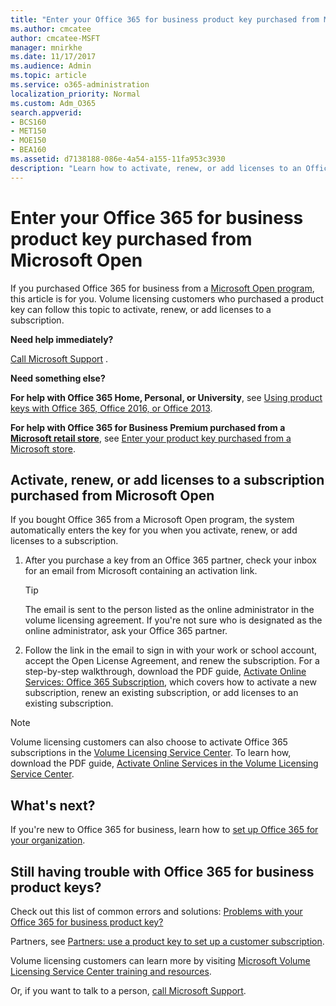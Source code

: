 ```yaml
---
title: "Enter your Office 365 for business product key purchased from Microsoft Open"
ms.author: cmcatee
author: cmcatee-MSFT
manager: mnirkhe
ms.date: 11/17/2017
ms.audience: Admin
ms.topic: article
ms.service: o365-administration
localization_priority: Normal
ms.custom: Adm_O365
search.appverid:
- BCS160
- MET150
- MOE150
- BEA160
ms.assetid: d7138188-086e-4a54-a155-11fa953c3930
description: "Learn how to activate, renew, or add licenses to an Office 365 for business subscription."
---
```


# Enter your Office 365 for business product key purchased from Microsoft Open

If you purchased Office 365 for business from a [Microsoft Open program](https://go.microsoft.com/fwlink/p/?LinkID=613298), this article is for you. Volume licensing customers who purchased a product key can follow this topic to activate, renew, or add licenses to a subscription.
  
 **Need help immediately?**
  
[Call Microsoft Support](../contact-support-for-business-products.md) . 
  
 **Need something else?**
  
 **For help with Office 365 Home, Personal, or University**, see [Using product keys with Office 365, Office 2016, or Office 2013](https://support.office.com/article/12a5763a-d45c-4685-8c95-a44500213759.aspx).
  
 **For help with Office 365 for Business Premium purchased from a [Microsoft retail store](https://www.microsoft.com/en-us/store/locations/find-a-store)**, see [Enter your product key purchased from a Microsoft store](enter-your-product-key.md). 
  
## Activate, renew, or add licenses to a subscription purchased from Microsoft Open

If you bought Office 365 from a Microsoft Open program, the system automatically enters the key for you when you activate, renew, or add licenses to a subscription.
  
1. After you purchase a key from an Office 365 partner, check your inbox for an email from Microsoft containing an activation link.
    
    > [!TIP]
    >  The email is sent to the person listed as the online administrator in the volume licensing agreement. If you're not sure who is designated as the online administrator, ask your Office 365 partner. 
  
2. Follow the link in the email to sign in with your work or school account, accept the Open License Agreement, and renew the subscription. For a step-by-step walkthrough, download the PDF guide, [Activate Online Services: Office 365 Subscription](https://go.microsoft.com/fwlink/p/?LinkId=618100), which covers how to activate a new subscription, renew an existing subscription, or add licenses to an existing subscription.
    
> [!NOTE]
> Volume licensing customers can also choose to activate Office 365 subscriptions in the [Volume Licensing Service Center](https://go.microsoft.com/fwlink/p/?LinkID=282016). To learn how, download the PDF guide, [Activate Online Services in the Volume Licensing Service Center](https://go.microsoft.com/fwlink/p/?LinkId=618096). 
  
## What's next?

If you're new to Office 365 for business, learn how to [set up Office 365 for your organization](../setup/setup.md).
  
## Still having trouble with Office 365 for business product keys?

Check out this list of common errors and solutions: [Problems with your Office 365 for business product key?](product-key-errors-and-solutions.md)
  
Partners, see [Partners: use a product key to set up a customer subscription](https://support.office.com/article/cf22c50f-95c9-4fa2-b959-c264de256d40.aspx).
  
Volume licensing customers can learn more by visiting [Microsoft Volume Licensing Service Center training and resources](https://go.microsoft.com/fwlink/p/?LinkId=618103).
  
Or, if you want to talk to a person, [call Microsoft Support](../contact-support-for-business-products.md).
  

